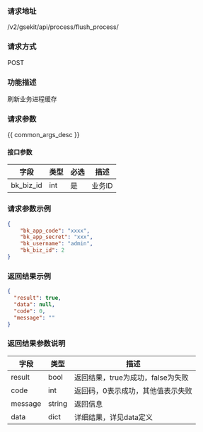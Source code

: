 ### 请求地址

/v2/gsekit/api/process/flush_process/

### 请求方式

POST

### 功能描述

刷新业务进程缓存

### 请求参数

{{ common_args_desc }}

#### 接口参数

| 字段      | 类型 | 必选 | 描述   |
| --------- | ---- | ---- | ------ |
| bk_biz_id | int  | 是   | 业务ID |

### 请求参数示例

``` json
{
    "bk_app_code": "xxxx",
    "bk_app_secret": "xxx",
    "bk_username": "admin",
    "bk_biz_id": 2
}
```

### 返回结果示例

```json
{
  "result": true,
  "data": null,
  "code": 0,
  "message": ""
}
```

### 返回结果参数说明

| 字段    | 类型   | 描述                              |
| ------- | ------ | --------------------------------- |
| result  | bool   | 返回结果，true为成功，false为失败 |
| code    | int    | 返回码，0表示成功，其他值表示失败 |
| message | string | 返回信息                          |
| data    | dict   | 详细结果，详见data定义            |

